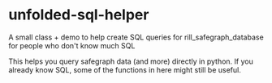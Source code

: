 # unfolded-sql-helper
A small class + demo to help create SQL queries for rill_safegraph_database for people who don't know much SQL

This helps you query safegraph data (and more) directly in python. If you already know SQL, some of the functions in here might still be useful.
